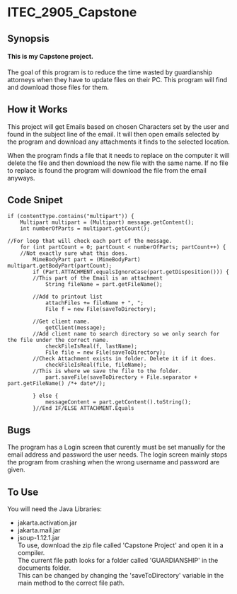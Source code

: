 # ITEC_2905_Capstone
## Synopsis
#### This is my Capstone project.   
The goal of this program is to reduce the time wasted by guardianship attorneys when they have to update files on their PC. This program will find and download those files for them. 

## How it Works
This project will get Emails based on chosen Characters set by the user and found in the subject line of the email. It will then open emails selected by the program and download any attachments it finds to the selected 
location.  

When the program finds a file that it needs to replace on the computer it will delete the file and then download the new file with the same name. If no file to replace is found the program will download the file from the email anyways. 

## Code Snipet
```
if (contentType.contains("multipart")) {
	Multipart multipart = (Multipart) message.getContent();
	int numberOfParts = multipart.getCount();
						
//For loop that will check each part of the message.
	for (int partCount = 0; partCount < numberOfParts; partCount++) {
	//Not exactly sure what this does.
		MimeBodyPart part = (MimeBodyPart) multipart.getBodyPart(partCount);
		if (Part.ATTACHMENT.equalsIgnoreCase(part.getDisposition())) {
		//This part of the Email is an attachment
			String fileName = part.getFileName();
						
		//Add to printout list
			attachFiles += fileName + ", ";
			File f = new File(saveToDirectory);
												
		//Get client name.
			getClient(message);
		//Add client name to search directory so we only search for the file under the correct name.
			checkFileIsReal(f, lastName);
			File file = new File(saveToDirectory);
		//Check Attachment exists in folder. Delete it if it does.
			checkFileIsReal(file, fileName);
		//This is where we save the file to the folder.	
			part.saveFile(saveToDirectory + File.separator + part.getFileName() /*+ date*/);
						
		} else {
			messageContent = part.getContent().toString();
		}//End IF/ELSE ATTACHMENT.Equals 
```

## Bugs
The program has a Login screen that curently must be set manually for the email address and password the user needs. The login screen mainly stops the program from crashing when the wrong username and password are given. 

## To Use
You will need the Java Libraries:
  * jakarta.activation.jar
  * jakarta.mail.jar
  * jsoup-1.12.1.jar  
To use, download the zip file called 'Capstone Project' and open it in a compiler.  
The current file path looks for a folder called 'GUARDIANSHIP' in the documents folder.   
This can be changed by changing the 'saveToDirectory' variable in the main method to the correct file path. 

